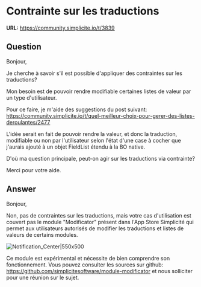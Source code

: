 # Contrainte sur les traductions

**URL:** https://community.simplicite.io/t/3839

## Question
Bonjour,

Je cherche à savoir s'il est possible d'appliquer des contraintes sur les traductions?

Mon besoin est de pouvoir rendre modifiable certaines listes de valeur par un type d'utilisateur.

Pour ce faire, je m'aide des suggestions du post suivant:  https://community.simplicite.io/t/quel-meilleur-choix-pour-gerer-des-listes-deroulantes/2477

L'idée serait en fait de pouvoir rendre la valeur, et donc la traduction, modifiable ou non par l'utilisateur selon l'état d'une case à cocher que j'aurais ajouté à un objet FieldList étendu à la BO native.

D'où ma question principale, peut-on agir sur les traductions via contrainte?

Merci pour votre aide.

## Answer
Bonjour,

Non, pas de contraintes sur les traductions, mais votre cas d'utilisation est couvert pas le module "Modificator" présent dans l'App Store Simplicité qui permet aux utilisateurs autorisés de modifier les traductions et listes de valeurs de certains modules. 

![Notification_Center|550x500](upload://e9JXZpnNUhAS3CWS22ecZgMaqb4.png)

Ce module est expérimental et nécessite de bien comprendre son fonctionnement. Vous pouvez consulter les sources sur github: https://github.com/simplicitesoftware/module-modificator et nous solliciter pour une réunion sur le sujet.
